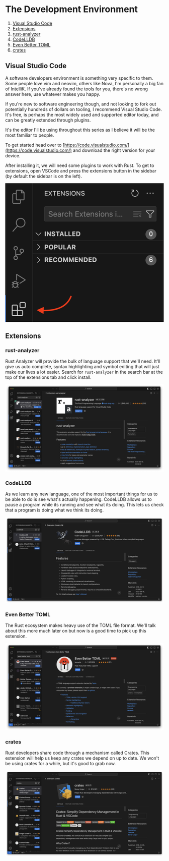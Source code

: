 The Development Environment
===========================

1. [Visual Studio Code](#visual-studio-code)
2. [Extensions](#extensions)
3. [rust-analyzer](#rust-analyzer)
4. [CodeLLDB](#codelldb)
5. [Even Better TOML](#even-better-toml)
6. [crates](#crates)


Visual Studio Code
------------------

A software developers environment is something very specific to them. Some people love vim and neovim, others like Nova,
I'm personally a big fan of IntelliK. If you've already found the tools for you, there's no wrong answer here, use
whatever makes you happy.

If you're new to software engineering though, and not looking to fork out potentially hundreds of dollars on tooling,
I recommend Visual Studio Code. It's free, is perhaps the most widely used and supported editor today, and can be
greatly extended through plugins.

It's the editor I'll be using throughout this series as I believe it will be the most familiar to people.

To get started head over to [https://code.visualstudio.com/](https://code.visualstudio.com/) and download the right
version for your device.

After installing it, we will need some plugins to work with Rust. To get to extensions, open VSCode and press the
extensions button in the sidebar (by default the sidebar is on the left).

![VSCode Extensions](images/vscode-extensions.png)

Extensions
----------

### rust-analyzer

Rust Analyzer will provide the bulk of language support that we'll need. It'll give us auto complete, syntax
highlighting and symbol editing that will just make our lives a lot easier. Search for `rust-analyzer` in the search
bar at the top of the extensions tab and click install.

![vscode-extension-rust-analyzer.png](images/vscode-extension-rust-analyzer.png)

### CodeLLDB

As we learn any new language, one of the most important things for us to be able to do is see what's actually happening.
CodeLLDB allows us to pause a program while its running and see what its doing. This lets us check that a program is
doing what we think its doing.

![vscode-extension-codelldb.png](images/vscode-extension-codelldb.png)

### Even Better TOML

The Rust ecosystem makes heavy use of the TOML file format. We'll talk about this more much later on but now is a good
time to pick up this extension.

![vscode-extension-toml.png](images/vscode-extension-toml.png)

### crates

Rust developers share code through a mechanism called Crates. This extension will help us keep any crates we depend on
up to date. We won't be using crates for a while, but it's good to grab now. 

![vscode-extension-crates.png](images/vscode-extension-crates.png)
